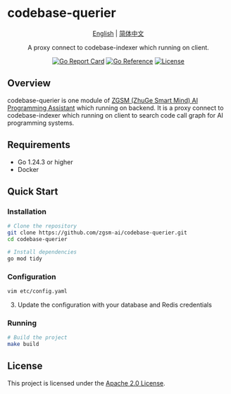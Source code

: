 # codebase-querier

<div align="center">

[English](./README.md) | [简体中文](./README_zh.md)

A proxy connect to codebase-indexer which running on client.

[![Go Report Card](https://goreportcard.com/badge/github.com/zgsm-ai/codebase-querier)](https://goreportcard.com/report/github.com/zgsm-ai/codebase-querier)
[![Go Reference](https://pkg.go.dev/badge/github.com/zgsm-ai/codebase-querier.svg)](https://pkg.go.dev/github.com/zgsm-ai/codebase-querier)
[![License](https://img.shields.io/github/license/zgsm-ai/codebase-querier)](LICENSE)

</div>

## Overview

codebase-querier is one module of [ZGSM (ZhuGe Smart Mind) AI Programming Assistant](https://github.com/zgsm-ai/zgsm) which running on backend. It is a proxy connect to codebase-indexer which running on client to search code call graph for AI programming systems.


## Requirements

- Go 1.24.3 or higher
- Docker

## Quick Start

### Installation

```bash
# Clone the repository
git clone https://github.com/zgsm-ai/codebase-querier.git
cd codebase-querier

# Install dependencies
go mod tidy
```

### Configuration

```bash
vim etc/config.yaml
```
3. Update the configuration with your database and Redis credentials

### Running

```bash
# Build the project
make build
```

## License

This project is licensed under the [Apache 2.0 License](LICENSE).
